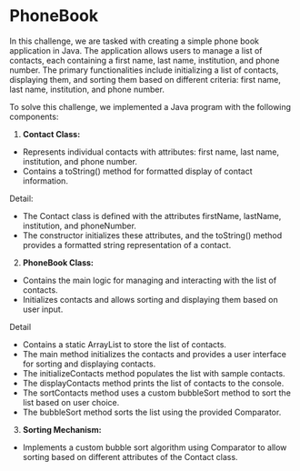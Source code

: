 # PhoneBook

In this challenge, we are tasked with creating a simple phone book application in Java. The application allows users to manage a list of contacts, each containing a first name, last name, institution, and phone number. The primary functionalities include initializing a list of contacts, displaying them, and sorting them based on different criteria: first name, last name, institution, and phone number.

To solve this challenge, we implemented a Java program with the following components:
1. **Contact Class:**
- Represents individual contacts with attributes: first name, last name, institution, and phone number.
- Contains a toString() method for formatted display of contact information.

Detail:
- The Contact class is defined with the attributes firstName, lastName, institution, and phoneNumber.
- The constructor initializes these attributes, and the toString() method provides a formatted string representation of a contact.

2. **PhoneBook Class:**
- Contains the main logic for managing and interacting with the list of contacts.
- Initializes contacts and allows sorting and displaying them based on user input.

Detail
- Contains a static ArrayList<Contact> to store the list of contacts.
- The main method initializes the contacts and provides a user interface for sorting and displaying contacts.
- The initializeContacts method populates the list with sample contacts.
- The displayContacts method prints the list of contacts to the console.
- The sortContacts method uses a custom bubbleSort method to sort the list based on user choice.
- The bubbleSort method sorts the list using the provided Comparator<Contact>.

3. **Sorting Mechanism:**
- Implements a custom bubble sort algorithm using Comparator to allow sorting based on different attributes of the Contact class.
